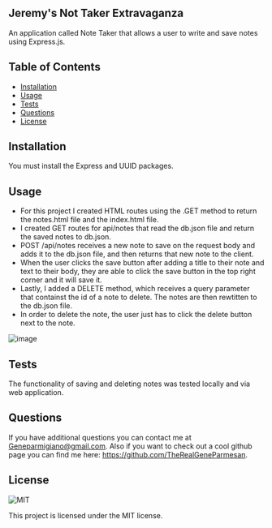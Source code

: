 ## Jeremy's Not Taker Extravaganza 
    
   An application called Note Taker that allows a user to write and save notes using Express.js. 

## Table of Contents

- [Installation](#installation)
- [Usage](#usage)
- [Tests](#tests)
- [Questions](#questions)
- [License](#license)

## Installation

You must install the Express and UUID packages.


## Usage

- For this project I created HTML routes using the .GET method to return the notes.html file and the index.html file. 
- I created GET routes for api/notes that read the db.json file and return the saved notes to db.json. 
- POST /api/notes receives a new note to save on the request body and adds it to the db.json file, and then returns that new note to the client. 
- When the user clicks the save button after adding a title to their note and text to their body, they are able to click the save button in the top right corner and it will save it.
- Lastly, I added a DELETE method, which receives a query parameter that containst the id of a note to delete. The notes are then rewtitten to the db.json file.
- In order to delete the note, the user just has to click the delete button next to the note. 

![image](https://user-images.githubusercontent.com/119083185/224119217-16e0624f-2f91-47b1-b130-6cd73314084f.png)

## Tests

The functionality of saving and deleting notes was tested locally and via web application. 

## Questions

If you have additional questions you can contact me at Geneparmigiano@gmail.com. Also if you want to check out a cool github page you can find me here: https://github.com/TheRealGeneParmesan.

## License

![MIT](https://img.shields.io/badge/license-MIT-brightgreen)

This project is licensed under the MIT license.
